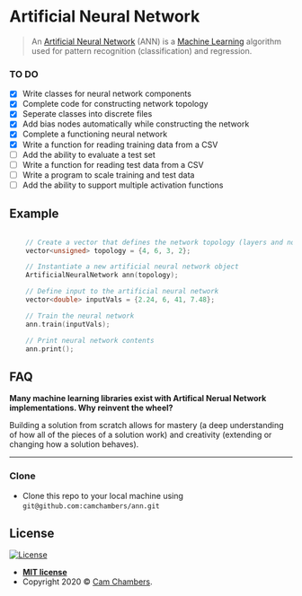 # Artificial Neural Network
> An [Artificial Neural Network](https://en.wikipedia.org/wiki/Artificial_neural_network) (ANN) is a [Machine Learning](https://en.wikipedia.org/wiki/Machine_learning) algorithm used for pattern recognition (classification) and regression. 

### TO DO

- [x] Write classes for neural network components
- [x] Complete code for constructing network topology
- [x] Seperate classes into discrete files
- [x] Add bias nodes automatically while constructing the network
- [x] Complete a functioning neural network
- [x] Write a function for reading training data from a CSV
- [ ] Add the ability to evaluate a test set 
- [ ] Write a function for reading test data from a CSV
- [ ] Write a program to scale training and test data
- [ ] Add the ability to support multiple activation functions

## Example

```cpp

    // Create a vector that defines the network topology (layers and nodes per layer)
    vector<unsigned> topology = {4, 6, 3, 2};

    // Instantiate a new artificial neural network object
    ArtificialNeuralNetwork ann(topology);

    // Define input to the artificial neural network
    vector<double> inputVals = {2.24, 6, 41, 7.48};

    // Train the neural network
    ann.train(inputVals);

    // Print neural network contents
    ann.print();

```
## FAQ
**Many machine learning libraries exist with Artifical Nerual Network implementations. Why reinvent the wheel?**

Building a solution from scratch allows for mastery (a deep understanding of how all of the pieces of a solution work) and creativity (extending or changing how a solution behaves). 

---
### Clone

- Clone this repo to your local machine using `git@github.com:camchambers/ann.git`

## License

[![License](http://img.shields.io/:license-mit-blue.svg?style=flat-square)](http://badges.mit-license.org)

- **[MIT license](http://opensource.org/licenses/mit-license.php)**
- Copyright 2020 © <a href="https://www.camchambers.com" target="_blank">Cam Chambers</a>.

